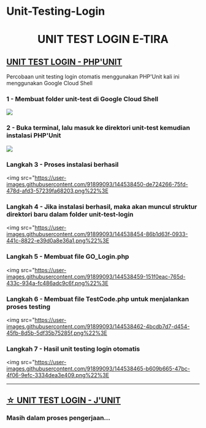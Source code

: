 # Unit-Testing-Login

<h1 align="center"> UNIT TEST LOGIN E-TIRA</h1>

<h2>
    <a href="#PHPUnit"> UNIT TEST LOGIN - PHP'UNIT</a>
</h2>

<p>Percobaan unit testing login otomatis menggunakan PHP'Unit kali ini menggunakan Google Cloud Shell </p>

<h3>1 - Membuat folder unit-test di Google Cloud Shell</h3>

<img src="https://user-images.githubusercontent.com/76760289/144576673-76795379-2365-4ad7-b041-bc4f080c3c40.png">

<h3>2 - Buka terminal, lalu masuk ke direktori unit-test kemudian instalasi PHP'Unit</h3>

<img src="https://user-images.githubusercontent.com/76760289/144577010-bad4a2b5-3b37-4a0c-9e9c-63df69119cc2.png">

<h3>Langkah 3 - Proses instalasi berhasil</h3>

<img src="https://user-images.githubusercontent.com/91899093/144538450-de724266-75fd-478d-afd3-57239fa68203.png%22%3E

<h3>Langkah 4 - Jika instalasi berhasil, maka akan muncul struktur direktori baru dalam folder unit-test-login</h3>

<img src="https://user-images.githubusercontent.com/91899093/144538454-86b1d63f-0933-441c-8822-e39d0a8e36a1.png%22%3E

<h3>Langkah 5 - Membuat file GO_Login.php</h3>

<img src="https://user-images.githubusercontent.com/91899093/144538459-151f0eac-765d-433c-934a-fc486adc9c6f.png%22%3E

<h3>Langkah 6 - Membuat file TestCode.php untuk menjalankan proses testing</h3>

<img src="https://user-images.githubusercontent.com/91899093/144538462-4bcdb7d7-d454-45fb-8d5b-5df35b75285f.png%22%3E

<h3>Langkah 7 - Hasil unit testing login otomatis</h3>

<img src="https://user-images.githubusercontent.com/91899093/144538465-b609b665-47bc-4f06-9efc-3334dea3e409.png%22%3E

<hr>

<h2>
    <a href="#JUnit">☆ UNIT TEST LOGIN - J'UNIT</a>
</h2>

<h3>Masih dalam proses pengerjaan...</h3>
